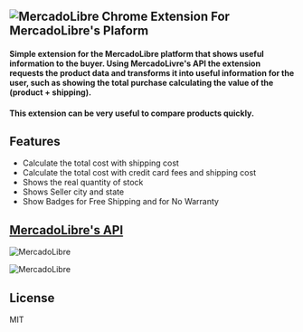 ## ![MercadoLibre](https://cdn3.iconfinder.com/data/icons/logos-brands-3/24/logo_brand_brands_logos_chrome-22.png) Chrome Extension For MercadoLibre's Plaform
#### Simple extension for the MercadoLibre platform that shows useful information to the buyer. Using MercadoLivre's API the extension requests the product data and transforms it into useful information for the user, such as showing the total purchase calculating the value of the (product + shipping).

#### This extension can be very useful to compare products quickly.

## Features
- Calculate the total cost with shipping cost
- Calculate the total cost with credit card fees and shipping cost
- Shows the real quantity of stock
- Shows Seller city and state
- Show Badges for Free Shipping and for No Warranty


## [MercadoLibre's API](https://developers.mercadolivre.com.br/)



![MercadoLibre](https://www.dropbox.com/s/tw9hf6kxkhdpcob/git_1.png?raw=1)


![MercadoLibre](https://www.dropbox.com/s/akmkythu1yrf50s/git_2.png?raw=1)

## License

MIT
